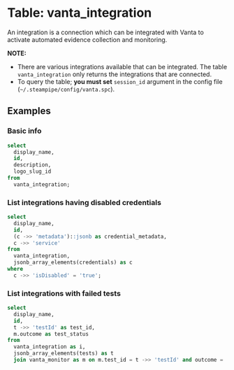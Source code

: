# Table: vanta_integration

An integration is a connection which can be integrated with Vanta to activate automated evidence collection and monitoring.

**NOTE:**

- There are various integrations available that can be integrated. The table `vanta_integration` only returns the integrations that are connected.
- To query the table; **you must set** `session_id` argument in the config file (`~/.steampipe/config/vanta.spc`).

## Examples

### Basic info

```sql
select
  display_name,
  id,
  description,
  logo_slug_id
from
  vanta_integration;
```

### List integrations having disabled credentials

```sql
select
  display_name,
  id,
  (c ->> 'metadata')::jsonb as credential_metadata,
  c ->> 'service'
from
  vanta_integration,
  jsonb_array_elements(credentials) as c
where
  c ->> 'isDisabled' = 'true';
```

### List integrations with failed tests

```sql
select
  display_name,
  id,
  t ->> 'testId' as test_id,
  m.outcome as test_status
from
  vanta_integration as i,
  jsonb_array_elements(tests) as t
  join vanta_monitor as m on m.test_id = t ->> 'testId' and outcome = 'FAIL';
```
